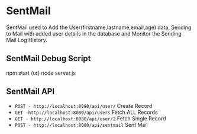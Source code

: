 # SentMail

SentMail used to Add the User(firstname,lastname,email,age) data, Sending to Mail with added user details in the database and Monitor the Sending Mail Log History.

## SentMail Debug Script
npm start (or) node server.js

## SentMail API

- `POST - http://localhost:8080/api/user/` Create Record
- `GET -http://localhost:8080/api/users` Fetch ALL Records
- `GET - http://localhost:8080/api/user/2` Fetch Single Record
- `POST - http://localhost:8080/api/sentmail` Sent Mail
